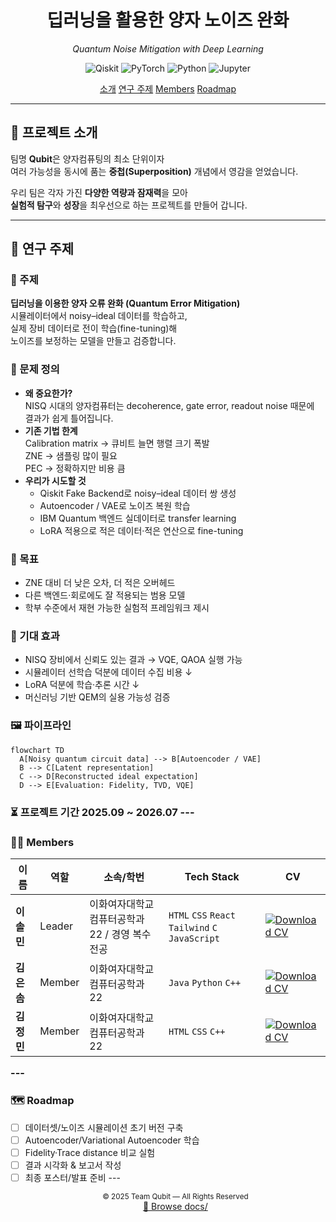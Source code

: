 <!-- HEADER -->
<div align="center">

  <h1>딥러닝을 활용한 양자 노이즈 완화</h1>
  <p><em>Quantum Noise Mitigation with Deep Learning</em></p>

  <!-- 핵심 배지 -->
  <p>
    <img src="https://img.shields.io/badge/Qiskit-6B4C9A?logo=qiskit&logoColor=white" alt="Qiskit"/>
    <img src="https://img.shields.io/badge/PyTorch-EE4C2C?logo=pytorch&logoColor=white" alt="PyTorch"/>
    <img src="https://img.shields.io/badge/Python-3776AB?logo=python&logoColor=white" alt="Python"/>
    <img src="https://img.shields.io/badge/Jupyter-F37626?logo=jupyter&logoColor=white" alt="Jupyter"/>
  </p>

  <!-- 네비게이션 -->
  <p>
    <a href="#프로젝트-소개">소개</a>
    <a href="#연구-주제">연구 주제</a>
    <a href="#members">Members</a>
    <a href="#roadmap">Roadmap</a>
  </p>

</div>

---

## 📌 프로젝트 소개
팀명 <b>Qubit</b>은 양자컴퓨팅의 최소 단위이자  
여러 가능성을 동시에 품는 <b>중첩(Superposition)</b> 개념에서 영감을 얻었습니다.

우리 팀은 각자 가진 <b>다양한 역량과 잠재력</b>을 모아  
<b>실험적 탐구</b>와 <b>성장</b>을 최우선으로 하는 프로젝트를 만들어 갑니다.

---

## 🧠 연구 주제
### 🎯 주제
**딥러닝을 이용한 양자 오류 완화 (Quantum Error Mitigation)**  
시뮬레이터에서 noisy–ideal 데이터를 학습하고,  
실제 장비 데이터로 전이 학습(fine-tuning)해  
노이즈를 보정하는 모델을 만들고 검증합니다.

### 🧐 문제 정의
- **왜 중요한가?**  
  NISQ 시대의 양자컴퓨터는 decoherence, gate error, readout noise 때문에  
  결과가 쉽게 틀어집니다.
- **기존 기법 한계**  
  Calibration matrix → 큐비트 늘면 행렬 크기 폭발  
  ZNE → 샘플링 많이 필요  
  PEC → 정확하지만 비용 큼
- **우리가 시도할 것**  
  - Qiskit Fake Backend로 noisy–ideal 데이터 쌍 생성  
  - Autoencoder / VAE로 노이즈 복원 학습  
  - IBM Quantum 백엔드 실데이터로 transfer learning  
  - LoRA 적용으로 적은 데이터·적은 연산으로 fine-tuning

### 🎯 목표
- ZNE 대비 더 낮은 오차, 더 적은 오버헤드  
- 다른 백엔드·회로에도 잘 적용되는 범용 모델  
- 학부 수준에서 재현 가능한 실험적 프레임워크 제시

### 🚀 기대 효과
- NISQ 장비에서 신뢰도 있는 결과 → VQE, QAOA 실행 가능  
- 시뮬레이터 선학습 덕분에 데이터 수집 비용 ↓  
- LoRA 덕분에 학습·추론 시간 ↓  
- 머신러닝 기반 QEM의 실용 가능성 검증

### 🖼️ 파이프라인
```mermaid
flowchart TD
  A[Noisy quantum circuit data] --> B[Autoencoder / VAE]
  B --> C[Latent representation]
  C --> D[Reconstructed ideal expectation]
  D --> E[Evaluation: Fidelity, TVD, VQE] 
```

### ⏳ 프로젝트 기간 <b>2025.09 ~ 2026.07</b> ---

### 👩‍💻 Members <table> <thead> <tr> <th>이름</th> <th>역할</th> <th>소속/학번</th> <th>Tech Stack</th> <th>CV</th> </tr> </thead> <tbody> <tr> <td><b>이솔민</b></td> <td>Leader</td> <td>이화여자대학교 컴퓨터공학과 22 / 경영 복수전공</td> <td><code>HTML</code> <code>CSS</code> <code>React</code> <code>Tailwind</code> <code>C</code> <code>JavaScript</code></td> <td> <a href="./docs/solmin Lee_cv.pdf" target="_blank"> <img alt="Download CV" src="https://img.shields.io/badge/CV-Download-blue"> </a> </td> </tr> <tr> <td><b>김은솜</b></td> <td>Member</td> <td>이화여자대학교 컴퓨터공학과 22</td> <td><code>Java</code> <code>Python</code> <code>C++</code></td> <td> <a href="./docs/eunsom Kim_cv.pdf" target="_blank"> <img alt="Download CV" src="https://img.shields.io/badge/CV-Download-blue"> </a> </td> </tr> <tr> <td><b>김정민</b></td> <td>Member</td> <td>이화여자대학교 컴퓨터공학과 22</td> <td><code>HTML</code> <code>CSS</code> <code>C++</code></td> <td> <a href="./docs/jeongmin Kim_cv.pdf" target="_blank"> <img alt="Download CV" src="https://img.shields.io/badge/CV-Download-blue"> </a> </td> </tr> </tbody> </table> --- 


### 🗺️ Roadmap 
- [ ] 데이터셋/노이즈 시뮬레이션 초기 버전 구축 
- [ ] Autoencoder/Variational Autoencoder 학습 
- [ ] Fidelity·Trace distance 비교 실험 
- [ ] 결과 시각화 & 보고서 작성 
- [ ] 최종 포스터/발표 준비 
--- <p align="center"> <sub>© 2025 Team Qubit — All Rights Reserved</sub><br/> <a href="./docs/">📁 Browse docs/</a> </p>
